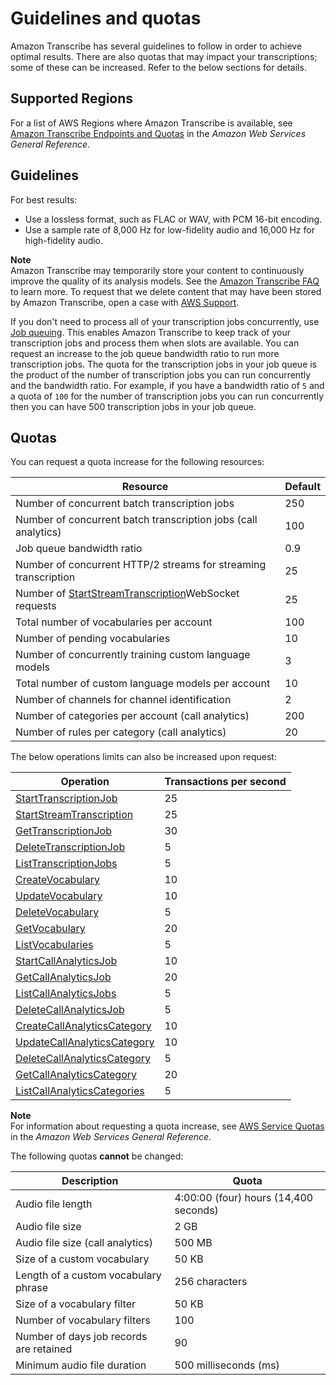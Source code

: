 # Guidelines and quotas<a name="limits-guidelines"></a>

Amazon Transcribe has several guidelines to follow in order to achieve optimal results\. There are also quotas that may impact your transcriptions; some of these can be increased\. Refer to the below sections for details\.

## Supported Regions<a name="transcribe-regions"></a>

For a list of AWS Regions where Amazon Transcribe is available, see [Amazon Transcribe Endpoints and Quotas](https://docs.aws.amazon.com/general/latest/gr/transcribe.html#transcribe_region) in the *Amazon Web Services General Reference*\.

## Guidelines<a name="guidelines"></a>

For best results:
+ Use a lossless format, such as FLAC or WAV, with PCM 16\-bit encoding\.
+ Use a sample rate of 8,000 Hz for low\-fidelity audio and 16,000 Hz for high\-fidelity audio\.

**Note**  
Amazon Transcribe may temporarily store your content to continuously improve the quality of its analysis models\. See the [Amazon Transcribe FAQ](http://aws.amazon.com/transcribe/faqs/) to learn more\. To request that we delete content that may have been stored by Amazon Transcribe, open a case with [AWS Support](http://aws.amazon.com/contact-us/)\.

If you don't need to process all of your transcription jobs concurrently, use [Job queuing](job-queuing.md)\. This enables Amazon Transcribe to keep track of your transcription jobs and process them when slots are available\. You can request an increase to the job queue bandwidth ratio to run more transcription jobs\. The quota for the transcription jobs in your job queue is the product of the number of transcription jobs you can run concurrently and the bandwidth ratio\. For example, if you have a bandwidth ratio of `5` and a quota of `100` for the number of transcription jobs you can run concurrently then you can have 500 transcription jobs in your job queue\.

## Quotas<a name="limits"></a>

You can request a quota increase for the following resources:


| Resource | Default | 
| --- | --- | 
| Number of concurrent batch transcription jobs | 250 | 
| Number of concurrent batch transcription jobs \(call analytics\) | 100 | 
| Job queue bandwidth ratio | 0\.9 | 
| Number of concurrent HTTP/2 streams for streaming transcription | 25 | 
| Number of [StartStreamTranscription](API_streaming_StartStreamTranscription.md)WebSocket requests | 25 | 
| Total number of vocabularies per account | 100 | 
| Number of pending vocabularies | 10 | 
| Number of concurrently training custom language models | 3 | 
| Total number of custom language models per account | 10 | 
| Number of channels for channel identification | 2 | 
| Number of categories per account \(call analytics\) | 200 | 
| Number of rules per category \(call analytics\) | 20 | 

The below operations limits can also be increased upon request:


| Operation | Transactions per second | 
| --- | --- | 
| [StartTranscriptionJob](API_StartTranscriptionJob.md) | 25 | 
| [StartStreamTranscription](API_streaming_StartStreamTranscription.md) | 25 | 
| [GetTranscriptionJob](API_GetTranscriptionJob.md) | 30 | 
| [DeleteTranscriptionJob](API_DeleteTranscriptionJob.md) | 5 | 
| [ListTranscriptionJobs](API_ListTranscriptionJobs.md) | 5 | 
| [CreateVocabulary](API_CreateVocabulary.md) | 10 | 
| [UpdateVocabulary](API_UpdateVocabulary.md) | 10 | 
| [DeleteVocabulary](API_DeleteVocabulary.md) | 5 | 
| [GetVocabulary](API_GetVocabulary.md) | 20 | 
| [ListVocabularies](API_ListVocabularies.md) | 5 | 
| [StartCallAnalyticsJob](API_StartCallAnalyticsJob.md) | 10 | 
| [GetCallAnalyticsJob](API_GetCallAnalyticsJob.md) | 20 | 
| [ListCallAnalyticsJobs](API_ListCallAnalyticsJobs.md) | 5 | 
| [DeleteCallAnalyticsJob](API_DeleteCallAnalyticsJob.md) | 5 | 
| [CreateCallAnalyticsCategory](API_CreateCallAnalyticsCategory.md) | 10 | 
| [UpdateCallAnalyticsCategory](API_UpdateCallAnalyticsCategory.md) | 10 | 
| [DeleteCallAnalyticsCategory](API_DeleteCallAnalyticsCategory.md) | 5 | 
| [GetCallAnalyticsCategory](API_GetCallAnalyticsCategory.md) | 20 | 
| [ListCallAnalyticsCategories](API_ListCallAnalyticsCategories.md) | 5 | 

**Note**  
For information about requesting a quota increase, see [AWS Service Quotas](https://docs.aws.amazon.com/general/latest/gr/aws_service_limits.html) in the *Amazon Web Services General Reference*\.

The following quotas **cannot** be changed:


| Description | Quota | 
| --- | --- | 
| Audio file length | 4:00:00 \(four\) hours \(14,400 seconds\) | 
| Audio file size | 2 GB | 
| Audio file size \(call analytics\) | 500 MB | 
| Size of a custom vocabulary | 50 KB | 
| Length of a custom vocabulary phrase | 256 characters | 
| Size of a vocabulary filter | 50 KB | 
| Number of vocabulary filters | 100 | 
| Number of days job records are retained | 90 | 
| Minimum audio file duration | 500 milliseconds \(ms\) | 